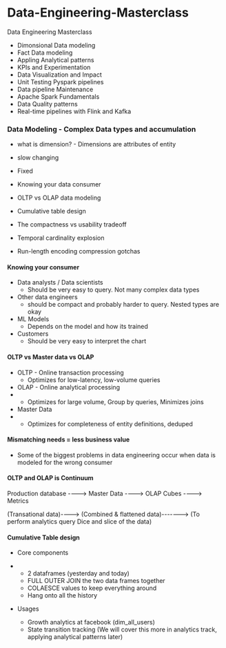 # Data-Engineering-Masterclass
Data Engineering Masterclass 

- Dimonsional Data modeling
- Fact Data modeling
- Appling Analytical patterns
- KPIs and Experimentation
- Data Visualization and Impact
- Unit Testing Pyspark pipelines
- Data pipeline Maintenance
- Apache Spark Fundamentals
- Data Quality patterns
- Real-time pipelines with Flink and Kafka

### Data Modeling - Complex Data types and accumulation

- what is dimension? - Dimensions are attributes of entity
-   slow changing
-   Fixed

- Knowing your data consumer
- OLTP vs OLAP data modeling
- Cumulative table design
- The compactness vs usability tradeoff
- Temporal cardinality explosion
- Run-length encoding compression gotchas


#### Knowing your consumer
- Data analysts / Data scientists
  - Should be very easy to query. Not many complex data types
- Other data engineers
  - should be compact and probably harder to query. Nested types are okay
- ML Models
     - Depends on the model and how its trained
- Customers
   - Should be very easy to interpret the chart


#### OLTP vs Master data vs OLAP
- OLTP - Online transaction processing
    - Optimizes for low-latency, low-volume queries
- OLAP - Online analytical processing
-   - Optimizes for large volume, Group by queries, Minimizes joins
- Master Data
-   -  Optimizes for completeness of entity definitions, deduped
 
#### Mismatching needs = less business value
- Some of the biggest problems in data engineering occur when data is modeled for the wrong consumer

#### OLTP and OLAP is Continuum
Production database ----> Master Data ----> OLAP Cubes ----> Metrics


(Transational data)----> (Combined & flattened data)-------> (To perform analytics query Dice and slice of the data)


#### Cumulative Table design
- Core components
-   - 2 dataframes (yesterday and today)
    - FULL OUTER JOIN the two data frames together
    - COLAESCE values to keep everything around
    - Hang onto all the history
 
- Usages
  - Growth analytics at facebook (dim_all_users)
  - State transition tracking (We will cover this more in analytics track, applying analytical patterns later)


 

